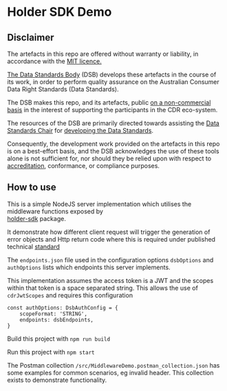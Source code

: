 # Holder SDK  Demo

## Disclaimer

The artefacts in this repo are offered without warranty or liability, in accordance with the [MIT licence.](https://github.com/ConsumerDataStandardsAustralia/java-artefacts/blob/master/LICENSE)

[The Data Standards Body](https://www.csiro.au/en/News/News-releases/2018/Data61-appointed-to-Data-Standards-Body-role)
(DSB) develops these artefacts in the course of its work, in order to perform quality assurance on the Australian Consumer Data Right Standards (Data Standards).

The DSB makes this repo, and its artefacts, public [on a non-commercial basis](https://github.com/ConsumerDataStandardsAustralia/java-artefacts/blob/master/LICENSE)
in the interest of supporting the participants in the CDR eco-system.

The resources of the DSB are primarily directed towards assisting the [Data Standards Chair](https://consumerdatastandards.gov.au/about/)
for [developing the Data Standards](https://github.com/ConsumerDataStandardsAustralia/standards).

Consequently, the development work provided on the artefacts in this repo is on a best-effort basis,
and the DSB acknowledges the use of these tools alone is not sufficient for, nor should they be relied upon
with respect to [accreditation](https://www.accc.gov.au/focus-areas/consumer-data-right-cdr-0/cdr-draft-accreditation-guidelines),
conformance, or compliance purposes.

## How to use

This is a simple NodeJS server implementation which utilises the middleware functions exposed by  
[holder-sdk](https://github.com/ConsumerDataStandardsAustralia/holder-sdk) package.

It demonstrate how different client request will trigger the generation of error objects and Http return code where this is required under published technical [standard](https://github.com/ConsumerDataStandardsAustralia/standards)

The `endpoints.json` file used in the configuration options `dsbOptions` and `authOptions` lists which endpoints this server implements.

This implementation assumes the access token is a JWT and the scopes within that token is a space separated string. This allows the use of `cdrJwtScopes` and requires this configuration 

````
const authOptions: DsbAuthConfig = {
    scopeFormat: 'STRING',
    endpoints: dsbEndpoints,
}
````

Build this project with `npm run build`

Run this project with `npm start`

The Postman collection `/src/MiddlewareDemo.postman_collection.json` has some examples for common scenarios, eg invalid header. This collection exists to demonstrate functionality.

